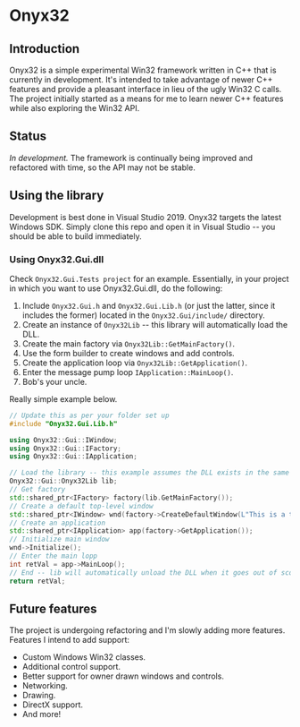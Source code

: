 # Onyx32

## Introduction

Onyx32 is a simple experimental Win32 framework written in C++ that is currently in development. It's intended to take advantage of newer C++ features and provide a pleasant interface in lieu of the ugly Win32 C calls. The project initially started as a means for me to learn newer C++ features while also exploring the Win32 API.

## Status

_In development._ The framework is continually being improved and refactored with time, so the API may not be stable.

## Using the library

Development is best done in Visual Studio 2019. Onyx32 targets the latest Windows SDK. Simply clone this repo and open it in Visual Studio -- you should be able to build immediately.

### Using Onyx32.Gui.dll

Check `Onyx32.Gui.Tests project` for an example. Essentially, in your project in which you want to use Onyx32.Gui.dll, do the following:

1. Include `Onyx32.Gui.h` and `Onyx32.Gui.Lib.h` (or just the latter, since it includes the former) located in the `Onyx32.Gui/include/` directory.
2. Create an instance of `Onyx32Lib` -- this library will automatically load the DLL.
3. Create the main factory via `Onyx32Lib::GetMainFactory()`.
4. Use the form builder to create windows and add controls.
5. Create the application loop via `Onyx32Lib::GetApplication()`.
6. Enter the message pump loop `IApplication::MainLoop()`.
7. Bob's your uncle.

Really simple example below.

```C++
// Update this as per your folder set up
#include "Onyx32.Gui.Lib.h"

using Onyx32::Gui::IWindow;
using Onyx32::Gui::IFactory;
using Onyx32::Gui::IApplication;

// Load the library -- this example assumes the DLL exists in the same directory as your executable
Onyx32::Gui::Onyx32Lib lib;
// Get factory
std::shared_ptr<IFactory> factory(lib.GetMainFactory());
// Create a default top-level window
std::shared_ptr<IWindow> wnd(factory->CreateDefaultWindow(L"This is a test", 500, 500));
// Create an application
std::shared_ptr<IApplication> app(factory->GetApplication());
// Initialize main window
wnd->Initialize();
// Enter the main lopp
int retVal = app->MainLoop();
// End -- lib will automatically unload the DLL when it goes out of scope
return retVal;
```

## Future features

The project is undergoing refactoring and I'm slowly adding more features. Features I intend to add support:

* Custom Windows Win32 classes.
* Additional control support.
* Better support for owner drawn windows and controls.
* Networking.
* Drawing.
* DirectX support.
* And more!
